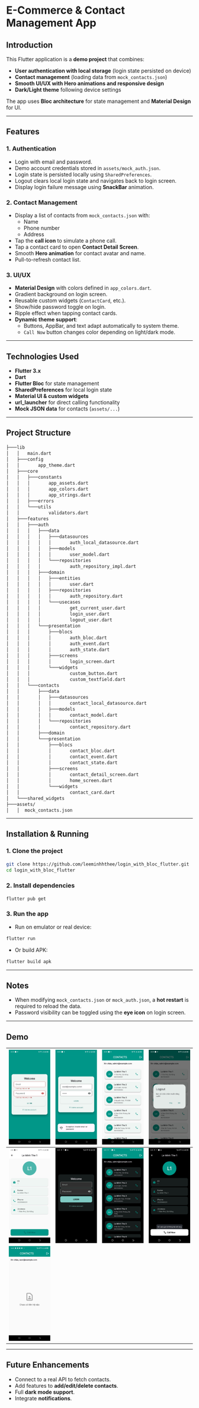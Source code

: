 # E-Commerce & Contact Management App

## Introduction
This Flutter application is a **demo project** that combines:
- **User authentication with local storage** (login state persisted on device)
- **Contact management** (loading data from `mock_contacts.json`)
- **Smooth UI/UX with Hero animations and responsive design**
- **Dark/Light theme** following device settings  

The app uses **Bloc architecture** for state management and **Material Design** for UI.

---

## Features

### 1. Authentication
- Login with email and password.
- Demo account credentials stored in `assets/mock_auth.json`.
- Login state is persisted locally using `SharedPreferences`.
- Logout clears local login state and navigates back to login screen.
- Display login failure message using **SnackBar** animation.

### 2. Contact Management
- Display a list of contacts from `mock_contacts.json` with:
  - Name
  - Phone number
  - Address
- Tap the **call icon** to simulate a phone call.
- Tap a contact card to open **Contact Detail Screen**.
- Smooth **Hero animation** for contact avatar and name.
- Pull-to-refresh contact list.

### 3. UI/UX
- **Material Design** with colors defined in `app_colors.dart`.
- Gradient background on login screen.
- Reusable custom widgets (`ContactCard`, etc.).
- Show/hide password toggle on login.
- Ripple effect when tapping contact cards.
- **Dynamic theme support**:
  - Buttons, AppBar, and text adapt automatically to system theme.
  - `Call Now` button changes color depending on light/dark mode.

---

## Technologies Used
- **Flutter 3.x**
- **Dart**
- **Flutter Bloc** for state management
- **SharedPreferences** for local login state
- **Material UI & custom widgets**
- **url_launcher** for direct calling functionality
- **Mock JSON data** for contacts (`assets/...`)

---

## Project Structure

```
├───lib
│   │   main.dart
│   ├───config
│   │       app_theme.dart
│   ├───core
│   │   ├───constants
│   │   │       app_assets.dart
│   │   │       app_colors.dart
│   │   │       app_strings.dart
│   │   ├───errors
│   │   └───utils
│   │           validators.dart
│   ├───features
│   │   ├───auth
│   │   │   ├───data
│   │   │   │   ├───datasources
│   │   │   │   │       auth_local_datasource.dart
│   │   │   │   ├───models
│   │   │   │   │       user_model.dart
│   │   │   │   └───repositories
│   │   │   │           auth_repository_impl.dart
│   │   │   ├───domain
│   │   │   │   ├───entities
│   │   │   │   │       user.dart
│   │   │   │   ├───repositories
│   │   │   │   │       auth_repository.dart
│   │   │   │   └───usecases
│   │   │   │           get_current_user.dart
│   │   │   │           login_user.dart
│   │   │   │           logout_user.dart
│   │   │   └───presentation
│   │   │       ├───blocs
│   │   │       │       auth_bloc.dart
│   │   │       │       auth_event.dart
│   │   │       │       auth_state.dart
│   │   │       ├───screens
│   │   │       │       login_screen.dart
│   │   │       └───widgets
│   │   │               custom_button.dart
│   │   │               custom_textfield.dart
│   │   └───contacts
│   │       ├───data
│   │       │   ├───datasources
│   │       │   │       contact_local_datasource.dart
│   │       │   ├───models
│   │       │   │       contact_model.dart
│   │       │   └───repositories
│   │       │           contact_repository.dart
│   │       ├───domain
│   │       └───presentation
│   │           ├───blocs
│   │           │       contact_bloc.dart
│   │           │       contact_event.dart
│   │           │       contact_state.dart
│   │           ├───screens
│   │           │       contact_detail_screen.dart
│   │           │       home_screen.dart
│   │           └───widgets
│   │                   contact_card.dart
│   └───shared_widgets
├───assets/
│   │  mock_contacts.json
```

---

## Installation & Running

### 1. Clone the project
```bash
git clone https://github.com/leeminhhthee/login_with_bloc_flutter.git
cd login_with_bloc_flutter
```

### 2. Install dependencies
```bash
flutter pub get
```

### 3. Run the app
- Run on emulator or real device:
```bash
flutter run
```
- Or build APK:
```bash
flutter build apk
```

---

## Notes
- When modifying `mock_contacts.json` or `mock_auth.json`, a **hot restart** is required to reload the data.
- Password visibility can be toggled using the **eye icon** on login screen.

---

## Demo

| ![](assets/demo/Pic2.jpg)  | ![](assets/demo/Pic3.jpg) | ![](assets/demo/Pic4.jpg) | ![](assets/demo/Pic5.jpg) |
|----------------------------|---------------|----------------|------------|
| ![](assets/demo/Pic6.jpg)  | ![](assets/demo/Pic7.jpg) | ![](assets/demo/Pic8.jpg) | ![](assets/demo/Pic9.jpg) |
| ![](assets/demo/Pic10.jpg) | 
---

## Future Enhancements
- Connect to a real API to fetch contacts.
- Add features to **add/edit/delete contacts**.
- Full **dark mode support**.
- Integrate **notifications**.

